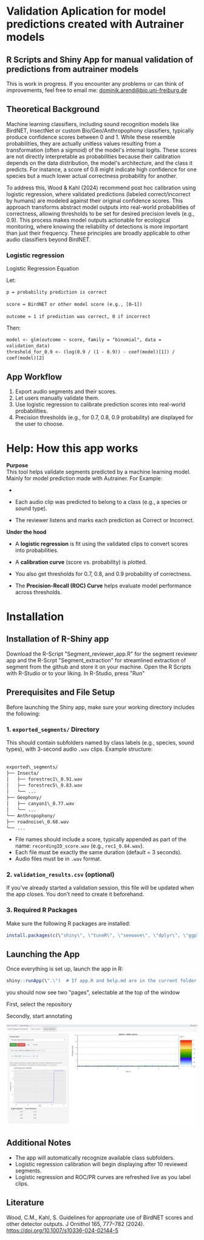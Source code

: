 # Validation Aplication for model predictions created with Autrainer models
## R Scripts and Shiny App for manual validation of predictions from autrainer models

This is work in progress. If you encounter any problems or can think of improvements, feel free to email me: dominik.arend@bio.uni-freiburg.de

## Theoretical Background
Machine learning classifiers, including sound recognition models like BirdNET, InsectNet or custom Bio/Geo/Anthropophony classifiers, typically produce confidence scores between 0 and 1. While these resemble probabilities, they are actually unitless values resulting from a transformation (often a sigmoid) of the model's internal logits. These scores are not directly interpretable as probabilities because their calibration depends on the data distribution, the model's architecture, and the class it predicts. For instance, a score of 0.8 might indicate high confidence for one species but a much lower actual correctness probability for another.

To address this, Wood & Kahl (2024) recommend post hoc calibration using logistic regression, where validated predictions (labeled correct/incorrect by humans) are modeled against their original confidence scores. This approach transforms abstract model outputs into real-world probabilities of correctness, allowing thresholds to be set for desired precision levels (e.g., 0.9). This process makes model outputs actionable for ecological monitoring, where knowing the reliability of detections is more important than just their frequency. These principles are broadly applicable to other audio classifiers beyond BirdNET.

### Logistic regression
Logistic Regression Equation

Let:

    p = probability prediction is correct

    score = BirdNET or other model score (e.g., [0–1])

    outcome = 1 if prediction was correct, 0 if incorrect

Then:

    model <- glm(outcome ~ score, family = "binomial", data = validation_data)
    threshold_for_0.9 <- (log(0.9 / (1 - 0.9)) - coef(model)[1]) / coef(model)[2]

## App Workflow
1. Export audio segments and their scores.
2. Let users manually validate them.
3. Use logistic regression to calibrate prediction scores into real-world probabilities.
4. Precision thresholds (e.g., for 0.7, 0.8, 0.9 probability) are displayed for the user to choose.

# Help: How this app works

**Purpose**  
This tool helps validate segments predicted by a machine learning model.
Mainly for model prediction made with Autrainer. For Example:

- 

- Each audio clip was predicted to belong to a class (e.g., a species or sound type).
- The reviewer listens and marks each prediction as Correct or Incorrect.

**Under the hood**  
- A **logistic regression** is fit using the validated clips to convert scores into probabilities.

- A **calibration curve** (score vs. probability) is plotted.

- You also get thresholds for 0.7, 0.8, and 0.9 probability of correctness.

- The **Precision-Recall (ROC) Curve** helps evaluate model performance across thresholds.


# Installation

## Installation of R-Shiny app
Download the R-Script "Segment_reviewer_app.R" for the segment reviewer app and the R-Scrpt "Segment_extraction" for streamlined extraction of segment from the github and store it on your machine.
Open the R Scripts with R-Studio or to your liking. In R-Studio, press "Run" 

## Prerequisites and File Setup

Before launching the Shiny app, make sure your working directory includes the following:

### 1. `exported_segments/` Directory

This should contain subfolders named by class labels (e.g., species, sound types), with 3-second audio `.wav` clips. Example structure:

```

exported\_segments/
├── Insecta/
│   ├── forestrec1\_0.91.wav
│   ├── forestrec5\_0.83.wav
│   └── ...
├── Geophony/
│   ├── canyon1\_0.77.wav
│   └── ...
└── Anthropophony/
├── roadnoise\_0.68.wav
└── ...

````

- File names should include a score, typically appended as part of the name: `recordingID_score.wav` (e.g., `rec1_0.84.wav`).
- Each file must be exactly the same duration (default = 3 seconds).
- Audio files must be in `.wav` format.

### 2. `validation_results.csv` (optional)

If you’ve already started a validation session, this file will be updated when the app closes. You don’t need to create it beforehand.

### 3. Required R Packages

Make sure the following R packages are installed:

```r
install.packages(c(\"shiny\", \"tuneR\", \"seewave\", \"dplyr\", \"ggplot2\", \"pROC\"))
```

## Launching the App

Once everything is set up, launch the app in R:

```r
shiny::runApp(\".\")  # If app.R and help.md are in the current folder
```

you should now see two "pages", selectable at the top of the window

First, select the repository

Secondly, start annotating

![that how it should look like](Images_for_illustration/App_Picture.JPG)

## Additional Notes

* The app will automatically recognize available class subfolders.
* Logistic regression calibration will begin displaying after 10 reviewed segments.
* Logistic regression and ROC/PR curves are refreshed live as you label clips.

## Literature
Wood, C.M., Kahl, S. Guidelines for appropriate use of BirdNET scores and other detector outputs. J Ornithol 165, 777–782 (2024). https://doi.org/10.1007/s10336-024-02144-5